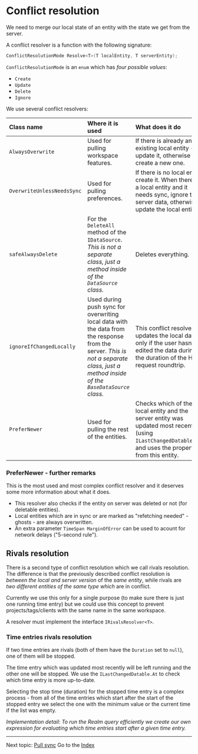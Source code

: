 Conflict resolution
===================

We need to merge our local state of an entity with the state we get from the server.

A conflict resolver is a function with the following signature:

```csharp
ConflictResolutionMode Resolve<T>(T localEntity, T serverEntity);
```

`ConflictResolutionMode` is an `enum` which has _four possible values_:

- `Create`
- `Update`
- `Delete`
- `Ignore`

We use several conflict resolvers:

| Class name | Where it is used | What does it do |
|:---------- |:---------------- |:----------------|
| `AlwaysOverwrite` | Used for pulling workspace features. | If there is already an existing local entity - update it, otherwise create a new one. |
| `OverwriteUnlessNeedsSync` | Used for pulling preferences. | If there is no local entity, create it. When there is a local entity and it needs sync, ignore the server data, otherwise update the local entity. |
| `safeAlwaysDelete` | For the `DeleteAll` method of the `IDataSource`. _This is not a separate class, just a method inside of the `DataSource` class._ | Deletes everything. |
| `ignoreIfChangedLocally` | Used during push sync for overwriting local data with the data from the response from the server.  _This is not a separate class, just a method inside of the `BaseDataSource` class._ | This conflict resolver updates the local data only if the user hasn't edited the data during the duration of the HTTP request roundtrip. |
| `PreferNewer` | Used for pulling the rest of the entities. | Checks which of the local entity and the server entity was updated most recently (using `ILastChangedDatable.At`) and uses the properties from this entity. |

### PreferNewer - further remarks

This is the most used and most complex conflict resolver and it deserves some more information about what it does.

- This resolver also checks if the entity on server was deleted or not (for deletable entities).
- Local entities which are in sync or are marked as "refetching needed" - ghosts - are always overwritten.
- An extra parameter `TimeSpan MarginOfError` can be used to acount for network delays ("5-second rule").

Rivals resolution
-----------------

There is a second type of conflict resolution which we call rivals resolution. The difference is that the previously described conflict resolution is _between the local and server version_ of the _same entity_, while rivals are _two different entities of the same type which_ are in conflict.

Currently we use this only for a single purpose (to make sure there is just one running time entry) but we could use this concept to prevent projects/tags/clients with the same name in the same workspace.

A resolver must implement the interface `IRivalsResolver<T>`.

### Time entries rivals resolution

If two time entries are rivals (both of them have the `Duration` set to `null`), one of them will be stopped.

The time entry which was updated most recently will be left running and the other one will be stopped. We use the `ILastChangedDatable.At` to check which time entry is more up-to-date.

Selecting the stop time (duration) for the stopped time entry is a complex process - from all of the time entries which start after the start of the stopped entry we select the one with the minimum value or the current time if the list was empty.

_Implementation detail: To run the Realm query efficiently we create our own expression for evaluating which time entries start after a given time entry._

---

Next topic: [Pull sync](pull-sync.md)
Go to the [Index](index.md)

